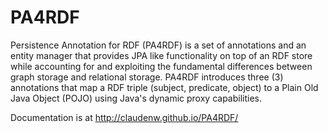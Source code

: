 # PA4RDF
Persistence Annotation for RDF (PA4RDF) is a set of annotations and an entity manager that provides JPA like functionality on top of an RDF store while accounting for and exploiting the fundamental differences between graph storage and relational storage.  	PA4RDF introduces three (3) annotations that map a RDF triple (subject, predicate, object) to a Plain Old Java Object (POJO) using Java's dynamic proxy capabilities.

Documentation is at http://claudenw.github.io/PA4RDF/
